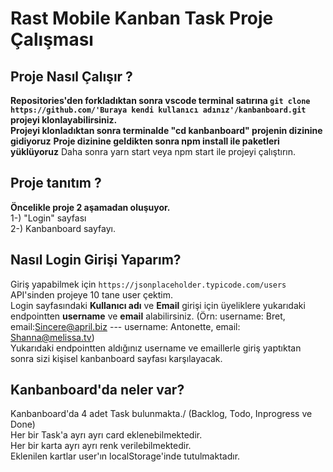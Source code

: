 # Rast Mobile Kanban Task Proje Çalışması

## Proje Nasıl Çalışır ? 
**Repositories'den forkladıktan sonra vscode terminal satırına `git clone https://github.com/'Buraya kendi kullanıcı adınız'/kanbanboard.git`  projeyi klonlayabilirsiniz.<br/>**
**Projeyi klonladıktan sonra terminalde "cd kanbanboard" projenin dizinine gidiyoruz**
**Proje dizinine geldikten sonra npm install ile paketleri yüklüyoruz**
Daha sonra yarn start veya npm start ile projeyi çalıştırın.



## Proje tanıtım ?
**Öncelikle proje 2 aşamadan oluşuyor.**  
1-) "Login" sayfası <br />
2-) Kanbanboard sayfayı.



## Nasıl Login Girişi Yaparım? ##
Giriş yapabilmek için `https://jsonplaceholder.typicode.com/users` API'sinden projeye 10 tane user çektim. <br />
Login sayfasındaki **Kullanıcı adı** ve **Email** girişi için üyeliklere yukarıdaki endpointten **username** ve **email** alabilirsiniz. (Örn: username: Bret, email:Sincere@april.biz --- username: Antonette, email: Shanna@melissa.tv) <br/>
Yukarıdaki endpointten aldığınız username ve emaillerle giriş yaptıktan sonra sizi kişisel kanbanboard sayfası karşılayacak.



## Kanbanboard'da neler var? ##
Kanbanboard'da 4 adet Task bulunmakta./ (Backlog, Todo, Inprogress ve Done)<br/>
Her bir Task'a ayrı ayrı card eklenebilmektedir.<br/>
Her bir karta ayrı ayrı renk verilebilmektedir.<br/>
Eklenilen kartlar user'ın localStorage'inde tutulmaktadır.<br/>
